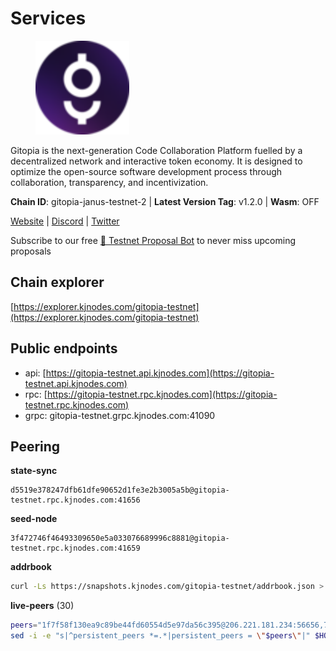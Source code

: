 # Services

<figure><img src="https://raw.githubusercontent.com/kj89/cosmos-images/main/logos/gitopia.png" width="150" alt=""><figcaption></figcaption></figure>

Gitopia is the next-generation Code Collaboration Platform fuelled by  a decentralized network and interactive token economy. It is designed  to optimize the open-source software development process through  collaboration, transparency, and incentivization.

**Chain ID**: gitopia-janus-testnet-2 | **Latest Version Tag**: v1.2.0 | **Wasm**: OFF

[Website](https://gitopia.com/) | [Discord](https://discord.gg/hFTXCGNYDZ) | [Twitter](https://twitter.com/gitopiaDAO)



Subscribe to our free [🤖 Testnet Proposal Bot](https://t.me/kjnodes_testnet_proposal_bot) to never miss upcoming proposals


## Chain explorer
[https://explorer.kjnodes.com/gitopia-testnet](https://explorer.kjnodes.com/gitopia-testnet)

## Public endpoints

* api: [https://gitopia-testnet.api.kjnodes.com](https://gitopia-testnet.api.kjnodes.com)
* rpc: [https://gitopia-testnet.rpc.kjnodes.com](https://gitopia-testnet.rpc.kjnodes.com)
* grpc: gitopia-testnet.grpc.kjnodes.com:41090

## Peering

**state-sync**

```text
d5519e378247dfb61dfe90652d1fe3e2b3005a5b@gitopia-testnet.rpc.kjnodes.com:41656
```

**seed-node**

```text
3f472746f46493309650e5a033076689996c8881@gitopia-testnet.rpc.kjnodes.com:41659
```

**addrbook**
```bash
curl -Ls https://snapshots.kjnodes.com/gitopia-testnet/addrbook.json > $HOME/.gitopia/config/addrbook.json
```

**live-peers** (30)
```bash
peers="1f7f58f130ea9c89be44fd60554d5e97da56c395@206.221.181.234:56656,77c344e663bb74eda8beec808792865bb3fa55e1@34.124.222.140:26656,8bec864d68a2542233ba37ac94c723fdf0b8e175@45.151.122.136:656,bd7c6c83af99edf0ee5b857a99997fb9fc8f40a7@65.109.116.204:20556,a8e74ebf033def6fbb28d1b846d7a6c275ad2ef1@65.109.65.163:20556,7e0acc9368640587d09fe0b2ef9cba3549b0ba44@65.108.9.164:20556,975a3ade04fc92d00c7ad59d536506fde46169e7@167.86.96.233:656,bc688b2be879ba5bfa34587e096a9c9a4df2e6d4@45.151.122.116:656,6ea375302fdd319ef64e013f469e286faf739da8@213.239.207.165:20086,5c2a752c9b1952dbed075c56c600c3a79b58c395@195.3.220.140:27036,d82bf877378f15e026fd10abb1a6879df55ed955@188.34.167.80:26656,4cd60a4dd4211d38d948a86a614f1fd8d3d274eb@75.119.153.139:656,399d4e19186577b04c23296c4f7ecc53e61080cb@34.143.189.236:26656,820024c34989e7605d9367847e1fc2d01ad763bd@65.109.92.235:30656,9c265cb98c21d6748822ca2bed0accacdd8449db@38.242.205.25:26656,9bb344d83fc1fafc4bce6b8e4a95b82f37ac4f31@82.208.20.136:26656,006be929170f69951b08c7f839952776e3f7f4b4@109.123.253.67:26656,d2975b49708dc92ee3b7da1d72e3eee3119d1d0c@167.86.105.216:656,f0b8227e40f25eaec0e25b9e91ca199d2d9a1ecb@167.86.94.177:656,06d87468fe35522abb186dd569d3beea579fc74c@5.78.42.204:26656,63381c5528ed8ca93f9ba31008a9630d21b29a97@142.132.152.46:46656,d5519e378247dfb61dfe90652d1fe3e2b3005a5b@65.109.68.190:41656,bbc6a1e115185d5bffcbbf5520dca1c3d626e599@109.123.255.50:26656,247dbc8048be7c024c5f5deee45c18bd2f19bc93@116.203.35.46:36656,b745e0c6a1e0c7ec248ec274cfd038ed4bc4c2cf@65.21.134.202:26356,eaa9978430e55663346eb61312cd5ecc21448b25@38.242.139.153:656,1f0f03a1c845e810e5cfeb0d960639c637d049fe@154.26.131.130:36656,66f94651fb02f277c90c605a38df549d3c0a9269@75.119.151.217:26656,4e0e57bcac8aa2bc3188d5b7845eeee61a61f3f0@194.163.170.165:26656,7da6c90fe420bca73b5274884236134acf49d565@35.168.32.254:26656"
sed -i -e "s|^persistent_peers *=.*|persistent_peers = \"$peers\"|" $HOME/.gitopia/config/config.toml
```
